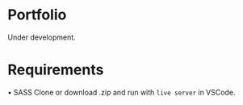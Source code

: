 # Portfolio

Under development.

# Requirements
• SASS
Clone or download .zip and run with `live server` in VSCode.
